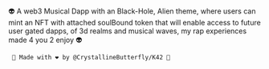 👽 A web3 Musical Dapp with an Black-Hole, Alien theme, where users can mint an NFT with attached soulBound token that will enable access to future user gated dapps, of 3d realms and musical waves, my rap experiences made 4 you 2 enjoy 👽

     🦋 Made with ❤️ by @CrystallineButterfly/K42 🦋

